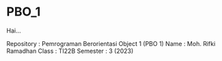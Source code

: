 # PBO_1
Hai...

Repository : Pemrograman Berorientasi Object 1 (PBO 1)
Name : Moh. Rifki Ramadhan
Class : TI22B
Semester : 3 (2023)
